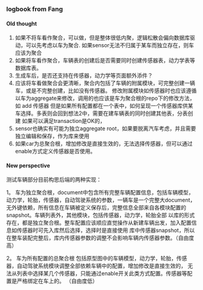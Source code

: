 ### logbook from Fang

#### Old thought


1. 如果不将车看作聚合，可以做，但是整体很低内聚，逻辑松散会偏向数据库驱动，可以先考虑以车为聚合. 如果sensor无法不归属于某车而独立存在，则车应该为聚合
2. 如果将车看作聚合，车辆表的创建后是否需要同时创建传感器表，动力学表等数据库表。
3. 生成车后，是否还支持在传感器，动力学等页面额外添件？
4. 应该将车看做聚合会更清晰，聚合内包括了车辆的附属模块，可完整创建一辆车，或是不完整创建，比如没有传感器。
修改附属模块如传感器时也应该遵循以车为aggregate来修改，调用的也应该是车为聚合根的repo下的修改方法，如 add 传感器
但是如果所有配置都在一个表中，如何呈现一个传感器库供某车选择。多表则会回到想法2中，需要在建车辆表的同时创建其他表，分表创建
如果可以满足transaction是OK的，
5. sensor也确实有可能为独立aggregate root，如果要脱离汽车考虑，并且需要独立编辑和保存，作为库来使用
6. 如果car为总聚合根，增加修改是直接生效的，无法选择传感器，但可以通过enable方式定义传感器是否使用。

   
#### New perspective


测试车辆部分目前构思后端的两种实现：

 1。 车为独立聚合根，document中包含所有完整车辆配置信息，包括车辆模型，动力学，轮胎，传感器，自动驾驶系统的参数，一辆车是一个完整大document，
     无外键依赖，所有信息在车辆被定义保存后，完整信息全部来自各模块配置的snapshot。车辆列表外，其他模块，包括传感器，动力学，轮胎全部
     以库的形式存在，都是独立聚合根。整车配置应该顺应直觉操作从新建车辆出发，加入配置信息如传感器时可先入库然后选择，选择时是直接使用
     库中传感器snapshot，所以在整车装配完整后，库内传感器参数的调整不会影响车辆内传感器参数。（自由度高）

 2。 车为所有配置的总聚合根 包括原型图中的车辆模型，动力学，轮胎，传感器，自动驾驶系统模块调整全部依赖车辆中的配置，增加修改是直接生效的，
     无法从列表中选择某几个传感器，只能通过enable开关此类方式配置。传感器等配置是严格绑定在车上的。 （自由度低）
